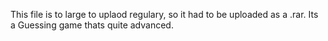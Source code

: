 This file is to large to uplaod regulary, so it had to be uploaded as a .rar. Its a Guessing game thats quite advanced.
